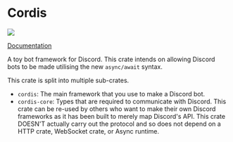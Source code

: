 # Cordis

![](https://github.com/HiruNya/cordis/workflows/Rust/badge.svg)

[Documentation](https://hiru.dev/docs/cordis/)

A toy bot framework for Discord. This crate intends on allowing Discord bots to be made utilising the new ``async/await`` syntax.

This crate is split into multiple sub-crates.
- `cordis`: The main framework that you use to make a Discord bot.
- `cordis-core`: Types that are required to communicate with Discord. This crate can be re-used by others who want to make their own Discord frameworks as it has been built to merely map Discord's API. This crate DOESN'T actually carry out the protocol and so does not depend on a HTTP crate, WebSocket crate, or Async runtime.
